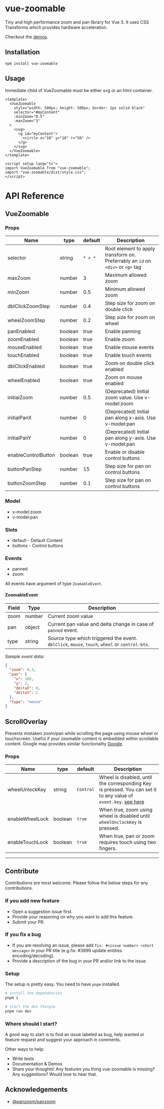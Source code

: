 # vue-zoomable

Tiny and high performance zoom and pan library for Vue 3. It uses CSS Transforms which provides hardware acceleration.

Checkout the [demos](https://hassaanakbar.github.io/vue-zoomable/demos/).

## Installation

`npm install vue-zoomable`

## Usage

Immediate child of VueZoomable must be either svg or an html container.

```vue
<template>
  <VueZoomable
    style="width: 500px; height: 500px; border: 1px solid black"
    selector="#myContent"
    :minZoom="0.5"
    :maxZoom="3"
  >
    <svg>
      <g id="myContent">
        <circle x="10" y="10" r="50" />
      </g>
    </svg>
  </VueZoomable>
</template>

<script setup lang="ts">
import VueZoomable from "vue-zoomable";
import "vue-zoomable/dist/style.css";
</script>
```

# API Reference
## VueZoomable
### Props

| Name                | type    | default | Description                                                                     |
| ------------------- | ------- | ------- | ------------------------------------------------------------------------------- |
| selector            | string  | `* > *` | Root element to apply transform on. Preferrably an `id` on `<div>` or `<g>` tag |
| maxZoom             | number  | 3       | Maximum allowed zoom                                                            |
| minZoom             | number  | 0.5     | Minimum allowed zoom                                                            |
| dblClickZoomStep    | number  | 0.4     | Step size for zoom on double click                                              |
| wheelZoomStep       | number  | 0.2     | Step size for zoom on wheel                                                     |
| panEnabled          | boolean | true    | Enable panning                                                                  |
| zoomEnabled         | boolean | true    | Enable zoom                                                                     |
| mouseEnabled        | boolean | true    | Enable mouse events                                                             |
| touchEnabled        | boolean | true    | Enable touch events                                                             |
| dblClickEnabled     | boolean | true    | Zoom on double click enabled                                                    |
| wheelEnabled        | boolean | true    | Zoom on mouse enabled                                                           |
| initialZoom         | number  | 0.5     | (Deprecated) Initial zoom value. Use v-model:zoom                               |
| initialPanX         | number  | 0       | (Deprecated) Initial pan along x-axis. Use v-model:pan                          |
| initialPanY         | number  | 0       | (Deprecated) Initial pan along y-axis. Use v-model:pan                          |
| enableControlButton | boolean | true    | Enable or disable control buttons                                               |
| buttonPanStep       | number  | 15      | Step size for pan on control buttons                                            |
| buttonZoomStep      | number  | 0.1     | Step size for pan on control buttons                                            |

### Model

- v-model:zoom
- v-model:pan


### Slots

- default - Default Content
- buttons - Control buttons

### Events

- panned
- zoom

All events have argument of type `ZoomableEvent`.

#### ZoomableEvent

| Field | Type   | Description                                                                                    |
| ----- | ------ | ---------------------------------------------------------------------------------------------- |
| zoom  | number | Current zoom value                                                                             |
| pan   | object | Current pan value and delta change in case of `panned` event.                                  |
| type  | string | Source type which triggered the event. `dblClick`, `mouse`, `touch`, `wheel` or `control-btn`. |

_Sample event data:_

```json
{
  "zoom": 0.3,
  "pan": {
    "x": 100,
    "y": 2,
    "deltaX": 0,
    "deltaY": 2
  },
  "type": "mouse"
}
```

## ScrollOverlay

Prevents mistaken zoom/pan while scrolling the page using mouse wheel or touchscreen. Useful if your zoomable content is embedded within scrollable content. Google map provides similar functionality [Google](https://developers.google.com/maps/documentation/javascript/examples/control-default).

### Props

| Name            | type    | default   | Description                                                                                                                       |
| --------------- | ------- | --------- | --------------------------------------------------------------------------------------------------------------------------------- |
| wheelUnlockKey  | string  | `Control` | Wheel is disabled, until the corresponding Key is pressed. You can set it to any value of `event.key`. [see here](#document-flow) |
| enableWheelLock | boolean | `true`    | When true, zoom using wheel is disabled until `wheelUnclockKey` is pressed.                                                       |
| enableTouchLock | boolean | `true`    | When true, pan or zoom requires touch using two fingers.                                                                          |

---

## Contribute

Contributions are most welcome. Please follow the below steps for any contributions.

### If you add new feature

- Open a suggestion issue first.
- Provide your reasoning on why you want to add this feature.
- Submit your PR.

### If you fix a bug

- If you are resolving an issue, please add `fix: #<issue number> <short message>` in your PR title (e.g.fix: #3899 update entities encoding/decoding).
- Provide a description of the bug in your PR and/or link to the issue.

### Setup

The setup is pretty easy. You need to have `pnpm` installed.

```sh
# install the dependencies
pnpm i

# start the dev thingie
pnpm run dev
```

### Where should I start?

A good way to start is to find an issue labeled as bug, help wanted or feature request and suggest your approach in comments.

Other ways to help:

- Write tests
- Documentation & Demos
- Share your thoughts! Any features you thing vue-zoomable is missing? Any suggestions? Would love to hear that.

## Acknowledgements

- [@panzoom/panzoom](https://github.com/timmywil/panzoom)
